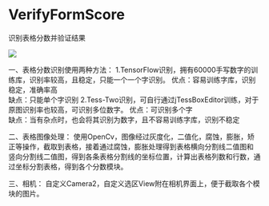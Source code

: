 # VerifyFormScore
识别表格分数并验证结果

![](https://github.com/yuepengfeidev/VerifyFormScore/tree/master/gif/gif1.gif)

一、表格分数识别使用两种方法：
1.TensorFlow识别，拥有60000手写数字的训练库，识别率较高，且稳定，只能一个一个字识别。
优点：容易训练字库，识别稳定，准确率高         
缺点：只能单个字识别
2.Tess-Two识别，可自行通过jTessBoxEditor训练，对于原图识别率也较高，可识别多位数字。
优点：可识别多个字     
缺点：当有杂点时，也会将其识别为数字，且不容易训练字库，识别不稳定

二、表格图像处理：
使用OpenCv，图像经过灰度化，二值化，腐蚀，膨胀，矫正等操作，截取到表格，接着通过腐蚀，膨胀处理得到表格横向分割线二值图和
竖向分割线二值图，得到各条表格分割线的坐标位置，计算出表格列数和行数，通过坐标分割表格，得到各个分数模块。

三、相机：
自定义Camera2，自定义选区View附在相机界面上，便于截取各个模块的图片。



